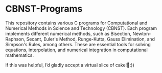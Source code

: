 # CBNST-Programs

This repository contains various C programs for Computational and Numerical Methods in Science and Technology (CBNST). Each program implements different numerical methods, such as Bisection, Newton-Raphson, Secant, Euler's Method, Runge-Kutta, Gauss Elimination, and Simpson's Rules, among others. These are essential tools for solving equations, interpolation, and numerical integration in computational mathematics.

If this was helpful, I’d gladly accept a virtual slice of cake!🍰:))
